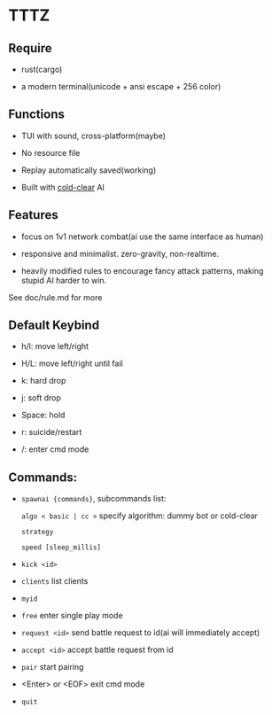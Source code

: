 # TTTZ

## Require

* rust(cargo)

* a modern terminal(unicode + ansi escape + 256 color)

## Functions

* TUI with sound, cross-platform(maybe)

* No resource file

* Replay automatically saved(working)

* Built with [cold-clear](https://github.com/MinusKelvin/cold-clear) AI

## Features

* focus on 1v1 network combat(ai use the same interface as human)

* responsive and minimalist. zero-gravity, non-realtime.

* heavily modified rules to encourage fancy attack patterns,
making stupid AI harder to win.

See doc/rule.md for more

## Default Keybind

* h/l: move left/right

* H/L: move left/right until fail

* k: hard drop

* j: soft drop

* Space: hold

* r: suicide/restart

* /: enter cmd mode

## Commands:

* `spawnai {commands}`, subcommands list:

	`algo < basic | cc >` specify algorithm: dummy bot or cold-clear

	`strategy`

	`speed [sleep_millis]`

* `kick <id>`

* `clients` list clients

* `myid`

* `free` enter single play mode

* `request <id>` send battle request to id(ai will immediately accept)

* `accept <id>` accept battle request from id

* `pair` start pairing

* \<Enter\> or \<EOF\> exit cmd mode

* `quit`
